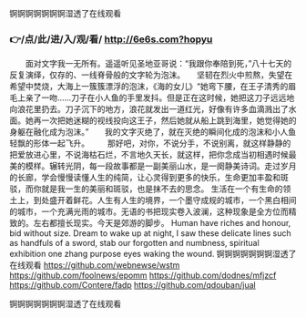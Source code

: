 
锕锕锕锕锕锕锕湿透了在线观看




### 👉/点/此/进/入/观/看/ http://6e6s.com?hopyu




　　面对文字我一无所有。遥遥听见圣地亚哥说：“我跟你奉陪到死，”八十七天的反复演绎，仅存的、一线脊骨般的文字轮为泡沫。　　坚韧在烈火中煎熬，失望在希望中焚烧，大海上一簇簇漂浮的泡沫，《海的女儿》“她弯下腰，在王子清秀的眉毛上亲了一吻……刀子在小人鱼的手里发抖。但是正在这时候，她把这刀子远远地向浪花里扔去。刀子沉下的地方，浪花就发出一道红光，好像有许多血滴溅出了水面。她再一次把她迷糊的视线投向这王子，然后她就从船上跳到海里，她觉得她的身躯在融化成为泡沫。”　　我的文字灭绝了，就在灭绝的瞬间化成的泡沫和小人鱼轻飘的形体一起飞升。
　　那好吧，对你，不说分手，不说别离，就这样静静的把爱放进心里，不说海枯石烂，不言地久天长，就这样，把你念成当初相遇时候最美的模样。辗转光阴，每一段故事都是一副美丽山水，是一阕静美诗词。走过岁月的长廊，学会慢慢读懂人生的纯简，让心灵得到更多的快乐，生命更加丰盈和斑驳，而你就是我一生的美丽和斑驳，也是抹不去的思念。
生活在一个有生命的领土上，到处盛开着鲜花。人生有人生的境界，一个墨守成规的城市，一个黑白相间的城市，一个充满光雨的城市。无语的书把现实卷入波澜，这种现象是全方位而精致的。左右都擅长现实。今天是郊游的脚步。
Human have riches and honour, bid without size.
Dream to wake up at night, I saw these delicate lines such as handfuls of a sword, stab our forgotten and numbness, spiritual exhibition one zhang purpose eyes waking the wound.
锕锕锕锕锕锕锕湿透了在线观看 https://github.com/webnewse/wstm
https://github.com/foolnews/epomm
https://github.com/dodnes/mfjzcf
https://github.com/Contere/fadp
https://github.com/qdouban/jual





锕锕锕锕锕锕锕湿透了在线观看
